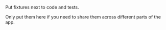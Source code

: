 Put fixtures next to code and tests.

Only put them here if you need to share them across different parts of the app.
